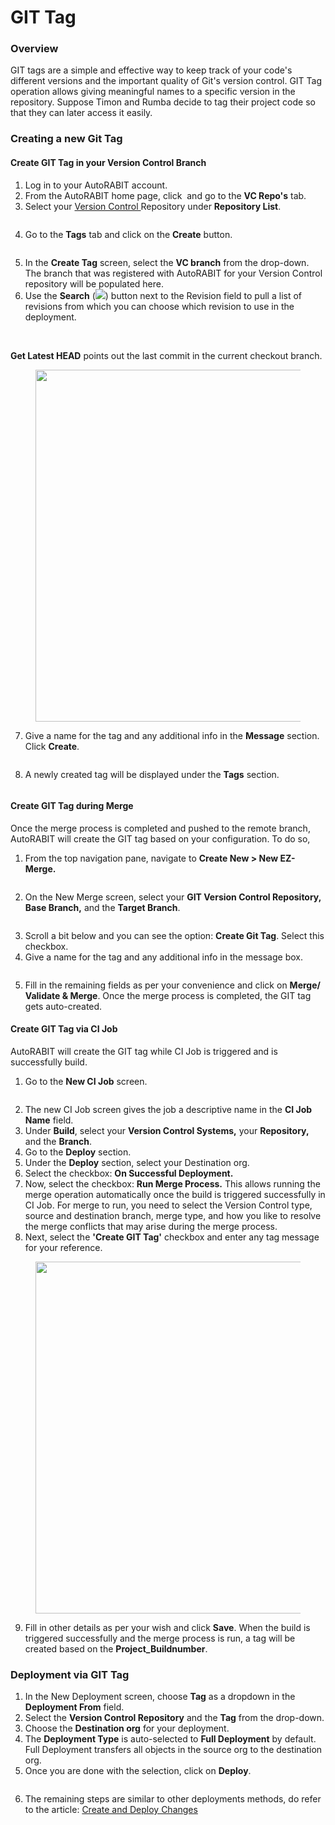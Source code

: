# GIT Tag

### Overview <a href="#overview" id="overview"></a>

GIT tags are a simple and effective way to keep track of your code's different versions and the important quality of Git's version control. GIT Tag operation allows giving meaningful names to a specific version in the repository. Suppose Timon and Rumba decide to tag their project code so that they can later access it easily.

### Creating a new Git Tag <a href="#creating-a-new-git-tag" id="creating-a-new-git-tag"></a>

#### Create GIT Tag in your Version Control Branch <a href="#a-create-git-tag-in-your-version-control-branch" id="a-create-git-tag-in-your-version-control-branch"></a>

1. Log in to your AutoRABIT account.
2. From the AutoRABIT home page, click <img src="../../../../../../.gitbook/assets/image (52).png" alt="" data-size="original"> and go to the **VC Repo's** tab.
3. Select your [Version Control ](https://www.autorabit.com/blog/8-benefits-of-version-control-in-salesforce-development/)Repository under **Repository List**.

<figure><img src="../../../../../../.gitbook/assets/image (53).png" alt=""><figcaption></figcaption></figure>

4. Go to the **Tags** tab and click on the **Create** button.

<figure><img src="../../../../../../.gitbook/assets/image (54).png" alt=""><figcaption></figcaption></figure>

5. In the **Create Tag** screen, select the **VC branch** from the drop-down. The branch that was registered with AutoRABIT for your Version Control repository will be populated here.
6. Use the **Search** (![](<../../../../../../.gitbook/assets/image (55).png>)) button next to the Revision field to pull a list of revisions from which you can choose which revision to use in the deployment.

<figure><img src="../../../../../../.gitbook/assets/image (56).png" alt=""><figcaption></figcaption></figure>

\
**Get Latest HEAD** points out the last commit in the current checkout branch.

<figure><img src="../../../../../../.gitbook/assets/image (57).png" alt="" width="563"><figcaption></figcaption></figure>

7. Give a name for the tag and any additional info in the **Message** section. Click **Create**.

<figure><img src="../../../../../../.gitbook/assets/image (58).png" alt=""><figcaption></figcaption></figure>

8. A newly created tag will be displayed under the **Tags** section.

<figure><img src="../../../../../../.gitbook/assets/image (59).png" alt=""><figcaption></figcaption></figure>

#### Create GIT Tag during Merge <a href="#b-create-git-tag-during-merge" id="b-create-git-tag-during-merge"></a>

Once the merge process is completed and pushed to the remote branch, AutoRABIT will create the GIT tag based on your configuration. To do so,

1. From the top navigation pane, navigate to **Create New > New EZ-Merge.**

<figure><img src="../../../../../../.gitbook/assets/image (60).png" alt=""><figcaption></figcaption></figure>

2. On the New Merge screen, select your **GIT Version Control Repository, Base Branch,** and the **Target Branch**.

<figure><img src="../../../../../../.gitbook/assets/image (61).png" alt=""><figcaption></figcaption></figure>

3. Scroll a bit below and you can see the option: **Create Git Tag**. Select this checkbox.&#x20;
4. Give a name for the tag and any additional info in the message box.

<figure><img src="../../../../../../.gitbook/assets/image (62).png" alt=""><figcaption></figcaption></figure>

5. Fill in the remaining fields as per your convenience and click on **Merge/ Validate & Merge**. Once the merge process is completed, the GIT tag gets auto-created.

#### Create GIT Tag via CI Job <a href="#c-create-git-tag-via-ci-job" id="c-create-git-tag-via-ci-job"></a>

AutoRABIT will create the GIT tag while CI Job is triggered and is successfully build.

1. Go to the **New CI Job** screen.

<figure><img src="../../../../../../.gitbook/assets/image (63).png" alt=""><figcaption></figcaption></figure>

2. The new CI Job screen gives the job a descriptive name in the **CI Job Name** field.
3. Under **Build**, select your **Version Control Systems,** your **Repository,** and the **Branch**.
4. Go to the **Deploy** section.
5. Under the **Deploy** section, select your Destination org.
6. Select the checkbox: **On Successful Deployment.**
7. Now, select the checkbox: **Run Merge Process.** This allows running the merge operation automatically once the build is triggered successfully in CI Job. For merge to run, you need to select the Version Control type, source and destination branch, merge type, and how you like to resolve the merge conflicts that may arise during the merge process.
8. Next, select the **'Create GIT Tag'** checkbox and enter any tag message for your reference.

<figure><img src="../../../../../../.gitbook/assets/image (64).png" alt="" width="563"><figcaption></figcaption></figure>

9. Fill in other details as per your wish and click **Save**. When the build is triggered successfully and the merge process is run, a tag will be created based on the **Project\_Buildnumber**.

### Deployment via GIT Tag <a href="#deployment-via-git-tag" id="deployment-via-git-tag"></a>

1. In the New Deployment screen, choose **Tag** as a dropdown in the **Deployment From** field.
2. Select the **Version Control Repository** and the **Tag** from the drop-down.
3. Choose the **Destination org** for your deployment.
4. The **Deployment Type** is auto-selected to **Full Deployment** by default. Full Deployment transfers all objects in the source org to the destination org.
5. Once you are done with the selection, click on **Deploy**.

<figure><img src="../../../../../../.gitbook/assets/image (65).png" alt=""><figcaption></figcaption></figure>

6. The remaining steps are similar to other deployments methods, do refer to the article: [Create and Deploy Changes](../../../../arm-features/deployment/create-and-deploy-changes-in-autorabit.md)
